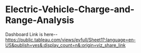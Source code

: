 # Electric-Vehicle-Charge-and-Range-Analysis


Dashboard Link is here-- https://public.tableau.com/views/evfull/Sheet1?:language=en-US&publish=yes&:display_count=n&:origin=viz_share_link
